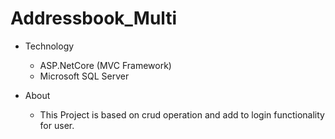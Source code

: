 # Addressbook_Multi

* Technology 
 
  - ASP.NetCore (MVC Framework)
  - Microsoft SQL Server
 
* About 

  - This Project is based on crud operation and add to login functionality for user.
